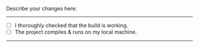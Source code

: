 Describe your changes here:






______________________________________________________________________

- [ ] I thoroughly checked that the build is working.
- [ ] The project compiles & runs on my local machine.

______________________________________________________________________
